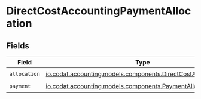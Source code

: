 # DirectCostAccountingPaymentAllocation


## Fields

| Field                                                                                                                 | Type                                                                                                                  | Required                                                                                                              | Description                                                                                                           |
| --------------------------------------------------------------------------------------------------------------------- | --------------------------------------------------------------------------------------------------------------------- | --------------------------------------------------------------------------------------------------------------------- | --------------------------------------------------------------------------------------------------------------------- |
| `allocation`                                                                                                          | [io.codat.accounting.models.components.DirectCostAllocation](../../models/components/DirectCostAllocation.md)         | :heavy_check_mark:                                                                                                    | N/A                                                                                                                   |
| `payment`                                                                                                             | [io.codat.accounting.models.components.PaymentAllocationPayment](../../models/components/PaymentAllocationPayment.md) | :heavy_check_mark:                                                                                                    | N/A                                                                                                                   |